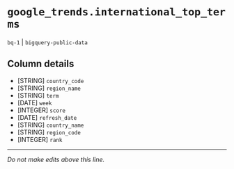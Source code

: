 # `google_trends.international_top_terms`
`bq-1` | `bigquery-public-data`

## Column details
* [STRING]    `country_code`
* [STRING]    `region_name`
* [STRING]    `term`
* [DATE]      `week`
* [INTEGER]   `score`
* [DATE]      `refresh_date`
* [STRING]    `country_name`
* [STRING]    `region_code`
* [INTEGER]   `rank`

-------------------------------------------------------------------------------
*Do not make edits above this line.*
